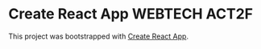 #  Create React App WEBTECH ACT2F

This project was bootstrapped with [Create React App](https://github.com/facebook/create-react-app).


